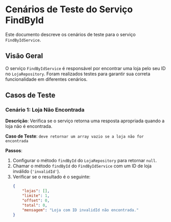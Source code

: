 # Cenários de Teste do Serviço FindById

Este documento descreve os cenários de teste para o serviço `FindByIdService`.

## Visão Geral

O serviço `FindByIdService` é responsável por encontrar uma loja pelo seu ID no `LojaRepository`. Foram realizados testes para garantir sua correta funcionalidade em diferentes cenários.

## Casos de Teste

### Cenário 1: Loja Não Encontrada

**Descrição**: Verifica se o serviço retorna uma resposta apropriada quando a loja não é encontrada.

**Caso de Teste**: `deve retornar um array vazio se a loja não for encontrada`

**Passos**:

1. Configurar o método `findById` do `LojaRepository` para retornar `null`.
2. Chamar o método `findById` do `FindByIdService` com um ID de loja inválido (`'invalidId'`).
3. Verificar se o resultado é o seguinte:
    ```json
    {
        "lojas": [],
        "limite": 1,
        "offset": 0,
        "total": 0,
        "mensagem": "Loja com ID invalidId não encontrada."
    }
    ```
